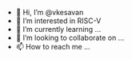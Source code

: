 - 👋 Hi, I’m @vkesavan
- 👀 I’m interested in RISC-V
- 🌱 I’m currently learning ...
- 💞️ I’m looking to collaborate on ...
- 📫 How to reach me ...

<!---
vkesavan/vkesavan is a ✨ special ✨ repository because its `README.md` (this file) appears on your GitHub profile.
You can click the Preview link to take a look at your changes.
--->
